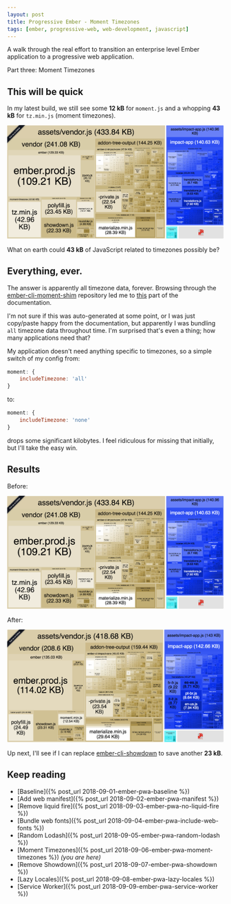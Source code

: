 ```yaml
---
layout: post
title: Progressive Ember - Moment Timezones
tags: [ember, progressive-web, web-development, javascript]
---
```


A walk through the real effort to transition an enterprise level Ember application to a progressive web application.

Part three: Moment Timezones
<!--more-->

## This will be quick
In my latest build, we still see some **12 kB** for `moment.js` and a whopping **43 kB** for `tz.min.js` (moment timezones).

![No Lodash - Build](/public/img/posts/20180912/no-lodash-build.png "No Lodash - Build")

What on earth could **43 kB** of JavaScript related to timezones possibly be?

## Everything, ever.
The answer is apparently all timezone data, forever. Browsing through the [ember-cli-moment-shim](https://github.com/jasonmit/ember-cli-moment-shim) repository led me to [this](https://github.com/jasonmit/ember-cli-moment-shim#enabling-moment-timezone) part of the documentation.

I'm not sure if this was auto-generated at some point, or I was just copy/paste happy from the documentation, but apparently I was bundling `all` timezone data throughout time. I'm surprised that's even a thing; how many applications need that?

My application doesn't need anything specific to timezones, so a simple switch of my config from:

```javascript
moment: {
    includeTimezone: 'all'
}
```

to:

```javascript
moment: {
    includeTimezone: 'none'
}
```

drops some significant kilobytes. I feel ridiculous for missing that initially, but I'll take the easy win.

## Results
Before:

![No Lodash - Build](/public/img/posts/20180912/no-lodash-build.png "No Lodash - Build")

After:

![No moment timezones - Build](/public/img/posts/20180913/moment-build.png "No moment timezones - Build")

Up next, I'll see if I can replace [ember-cli-showdown](https://github.com/gcollazo/ember-cli-showdown) to save another **23 kB**.

## Keep reading
- [Baseline]({% post_url 2018-09-01-ember-pwa-baseline %})
- [Add web manifest]({% post_url 2018-09-02-ember-pwa-manifest %})
- [Remove liquid fire]({% post_url 2018-09-03-ember-pwa-no-liquid-fire %}) 
- [Bundle web fonts]({% post_url 2018-09-04-ember-pwa-include-web-fonts %}) 
- [Random Lodash]({% post_url 2018-09-05-ember-pwa-random-lodash %})
- [Moment Timezones]({% post_url 2018-09-06-ember-pwa-moment-timezones %}) _(you are here)_
- [Remove Showdown]({% post_url 2018-09-07-ember-pwa-showdown %})
- [Lazy Locales]({% post_url 2018-09-08-ember-pwa-lazy-locales %})
- [Service Worker]({% post_url 2018-09-09-ember-pwa-service-worker %})